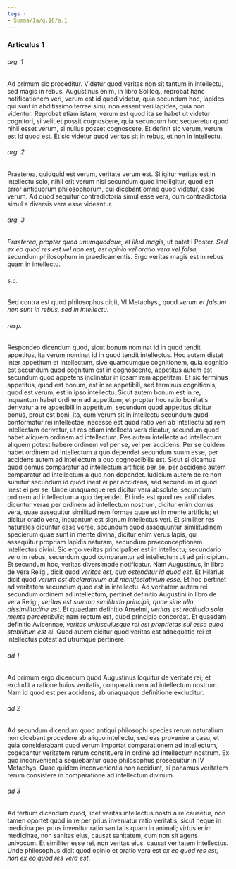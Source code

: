 ```yaml
---
tags : 
- Summa/Ia/q.16/a.1
---
```


### Articulus 1

###### arg. 1
Ad primum sic proceditur. Videtur quod veritas non sit tantum in intellectu, sed magis in rebus. Augustinus enim, in libro Soliloq., reprobat hanc notificationem veri, verum est id quod videtur, quia secundum hoc, lapides qui sunt in abditissimo terrae sinu, non essent veri lapides, quia non videntur. Reprobat etiam istam, verum est quod ita se habet ut videtur cognitori, si velit et possit cognoscere, quia secundum hoc sequeretur quod nihil esset verum, si nullus posset cognoscere. Et definit sic verum, verum est id quod est. Et sic videtur quod veritas sit in rebus, et non in intellectu.

###### arg. 2
Praeterea, quidquid est verum, veritate verum est. Si igitur veritas est in intellectu solo, nihil erit verum nisi secundum quod intelligitur, quod est error antiquorum philosophorum, qui dicebant omne quod videtur, esse verum. Ad quod sequitur contradictoria simul esse vera, cum contradictoria simul a diversis vera esse videantur.

###### arg. 3
*Praeterea, propter quod unumquodque, et illud magis*, ut patet I Poster. *Sed ex eo quod res est vel non est, est opinio vel oratio vera vel falsa*, secundum philosophum in praedicamentis. Ergo veritas magis est in rebus quam in intellectu.

###### s.c.
Sed contra est quod philosophus dicit, VI Metaphys., quod *verum et falsum non sunt in rebus, sed in intellectu*.

###### resp.
Respondeo dicendum quod, sicut bonum nominat id in quod tendit appetitus, ita verum nominat id in quod tendit intellectus. Hoc autem distat inter appetitum et intellectum, sive quamcumque cognitionem, quia cognitio est secundum quod cognitum est in cognoscente, appetitus autem est secundum quod appetens inclinatur in ipsam rem appetitam. Et sic terminus appetitus, quod est bonum, est in re appetibili, sed terminus cognitionis, quod est verum, est in ipso intellectu. Sicut autem bonum est in re, inquantum habet ordinem ad appetitum; et propter hoc ratio bonitatis derivatur a re appetibili in appetitum, secundum quod appetitus dicitur bonus, prout est boni, ita, cum verum sit in intellectu secundum quod conformatur rei intellectae, necesse est quod ratio veri ab intellectu ad rem intellectam derivetur, ut res etiam intellecta vera dicatur, secundum quod habet aliquem ordinem ad intellectum. Res autem intellecta ad intellectum aliquem potest habere ordinem vel per se, vel per accidens. Per se quidem habet ordinem ad intellectum a quo dependet secundum suum esse, per accidens autem ad intellectum a quo cognoscibilis est. Sicut si dicamus quod domus comparatur ad intellectum artificis per se, per accidens autem comparatur ad intellectum a quo non dependet. Iudicium autem de re non sumitur secundum id quod inest ei per accidens, sed secundum id quod inest ei per se. Unde unaquaeque res dicitur vera absolute, secundum ordinem ad intellectum a quo dependet. Et inde est quod res artificiales dicuntur verae per ordinem ad intellectum nostrum, dicitur enim domus vera, quae assequitur similitudinem formae quae est in mente artificis; et dicitur oratio vera, inquantum est signum intellectus veri. Et similiter res naturales dicuntur esse verae, secundum quod assequuntur similitudinem specierum quae sunt in mente divina, dicitur enim verus lapis, qui assequitur propriam lapidis naturam, secundum praeconceptionem intellectus divini. Sic ergo veritas principaliter est in intellectu; secundario vero in rebus, secundum quod comparantur ad intellectum ut ad principium. Et secundum hoc, veritas diversimode notificatur. Nam Augustinus, in libro de vera Relig., dicit quod *veritas est, qua ostenditur id quod est*. Et Hilarius dicit quod *verum est declarativum aut manifestativum esse*. Et hoc pertinet ad veritatem secundum quod est in intellectu. Ad veritatem autem rei secundum ordinem ad intellectum, pertinet definitio Augustini in libro de vera Relig., *veritas est summa similitudo principii, quae sine ulla dissimilitudine est*. Et quaedam definitio Anselmi, *veritas est rectitudo sola mente perceptibilis*; nam rectum est, quod principio concordat. Et quaedam definitio Avicennae, *veritas uniuscuiusque rei est proprietas sui esse quod stabilitum est ei*. Quod autem dicitur quod veritas est adaequatio rei et intellectus potest ad utrumque pertinere.

###### ad 1
Ad primum ergo dicendum quod Augustinus loquitur de veritate rei; et excludit a ratione huius veritatis, comparationem ad intellectum nostrum. Nam id quod est per accidens, ab unaquaque definitione excluditur.

###### ad 2
Ad secundum dicendum quod antiqui philosophi species rerum naturalium non dicebant procedere ab aliquo intellectu, sed eas provenire a casu, et quia considerabant quod verum importat comparationem ad intellectum, cogebantur veritatem rerum constituere in ordine ad intellectum nostrum. Ex quo inconvenientia sequebantur quae philosophus prosequitur in IV Metaphys. Quae quidem inconvenientia non accidunt, si ponamus veritatem rerum consistere in comparatione ad intellectum divinum.

###### ad 3
Ad tertium dicendum quod, licet veritas intellectus nostri a re causetur, non tamen oportet quod in re per prius inveniatur ratio veritatis, sicut neque in medicina per prius invenitur ratio sanitatis quam in animali; virtus enim medicinae, non sanitas eius, causat sanitatem, cum non sit agens univocum. Et similiter esse rei, non veritas eius, causat veritatem intellectus. Unde philosophus dicit quod opinio et oratio vera est *ex eo quod res est, non ex eo quod res vera est*.


